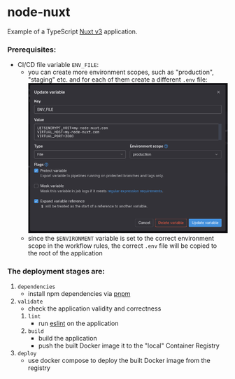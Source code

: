 # node-nuxt
Example of a TypeScript [Nuxt v3](nuxt.com/) application.

### Prerequisites:
- CI/CD file variable `ENV_FILE`:
  - you can create more environment scopes, such as "production", "staging" etc. and for each of them create a different `.env` file:
    ![../../images/examples-node-nuxt-env_file.png](../../images/examples-node-nuxt-env_file.png)
  - since the `$ENVIRONMENT` variable is set to the correct environment scope in the workflow rules, the correct `.env` file will be copied to the root of the application

### The deployment stages are:
1. `dependencies`
   - install npm dependencies via [pnpm](pnpm.io/)
2. `validate`
   - check the application validity and correctness
   1. `lint`
      - run [eslint](eslint.org/) on the application
   2. `build`
      - build the application
      - push the built Docker image it to the "local" Container Registry
3. `deploy`
   - use docker compose to deploy the built Docker image from the registry
